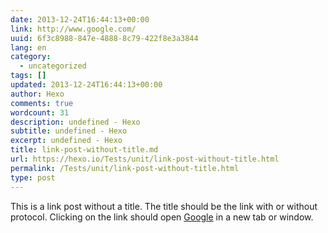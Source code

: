 ```yaml
---
date: 2013-12-24T16:44:13+00:00
link: http://www.google.com/
uuid: 6f3c8988-847e-4888-8c79-422f8e3a3844
lang: en
category:
  - uncategorized
tags: []
updated: 2013-12-24T16:44:13+00:00
author: Hexo
comments: true
wordcount: 31
description: undefined - Hexo
subtitle: undefined - Hexo
excerpt: undefined - Hexo
title: link-post-without-title.md
url: https://hexo.io/Tests/unit/link-post-without-title.html
permalink: /Tests/unit/link-post-without-title.html
type: post
---
```


This is a link post without a title. The title should be the link with or without protocol. Clicking on the link should open [Google](http://www.google.com/) in a new tab or window.